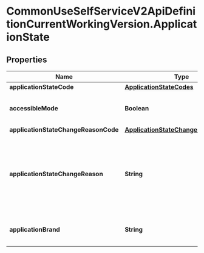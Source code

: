 # CommonUseSelfServiceV2ApiDefinitionCurrentWorkingVersion.ApplicationState

## Properties
Name | Type | Description | Notes
------------ | ------------- | ------------- | -------------
**applicationStateCode** | [**ApplicationStateCodes**](ApplicationStateCodes.md) |  | 
**accessibleMode** | **Boolean** | Indicates whether the application shall operate in ACCESSIBLE mode or not. | 
**applicationStateChangeReasonCode** | [**ApplicationStateChangeReasonCodes**](ApplicationStateChangeReasonCodes.md) |  | 
**applicationStateChangeReason** | **String** | The application can use this additional field to inform the platform about the reason for the current state change in free form text. The platform stores this information in its platform logs for bug fixing purposes. | [optional] 
**applicationBrand** | **String** | The platform can track which airline code to use for self activated processes/applications. | [optional] 
